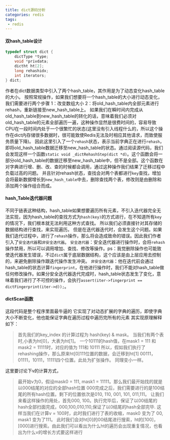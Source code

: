```yaml
---
title: dict源码分析
categories: redis
tags:
 - redis
---
```


#### 双hash_table设计
```cpp
typedef struct dict {
    dictType *type;
    void *privdata;       
    dictht ht[2];       
    long rehashidx; 
    int iterators;
} dict;
```
作者在dict数据类型中引入了两个hash_table，其作用是为了动态变化hash_table的大小。
按照常规操作，如果我们想要将一个hash_table的大小进行动态变化，我们需要进行两个步骤
1：改变数组大小
2：将old_hash_table内全部元素进行rehash，重新链接至new_hash_table上。
如果我们在瞬时间内完成从old_hash_table到new_hash_table的转化的话，意味着我们必须对old_hash_table的元素全部遍历一遍，这种操作显然是很费时间的，容易导致CPU在一段时间内处于一个很繁忙的状态(这里没有引入线程什么的，所以这个操作在dict内存储很多数据时，很可能致使Redis无法及时相应其他请求，而致使服务质量下降)。
因此这里引入了一个`rehash`状态，表示当前字典正在进行`rehash`，即将old_hash_table数据迁移至new_hash_table的状态。通过阅读源代码，我们会发现这样一个函数`static void _dictRehashStep(dict *d)`。这个函数会将一部分old_hash_table的数据迁移至new_hash_table中，但不是全部。这个函数在对字典进行增、删、改、查的时候都会调用，通过这种操作我们结果了迁移过程中负载过高的问题。
并且针对rehash状态，查找会对两个表都进行`key`查找，增加会将最新数据增长到`new_hash_table`中去，删除查找两个表，修改则是由删除和添加两个操作组合而成。

#### hash_Table迭代器问题

不同于链表这种结构，hash_table如果想要遍历所有元素，不引入迭代器完全无法实现，因为hash_table的查找方式为`hash(key)`的方式进行，在不知道所有`key`的情况下，我们根本就无法利用这种方式查找。
所以我们必须直接针对其存储的数据结构进行查找，来实现遍历。
但是在迭代器迭代时，会发生这个问题。如果我们迭代过程中，进行了`rehash`操作，那么将会造成致命的错误。因此我们作者引入了`安全迭代器`和`非安全迭代器`。
`安全迭代器`：安全迭代器进行操作时，会将`rehash`操作禁用，所以可以调用增加、查找、修改等操作。ps：我觉删除操作也可能致使迭代器发生错误，不过`dict`属于底层数据结构，这个应该是由上层应用去控制的，来避免删除操作跟迭代操作发生冲突。
`非安全迭代器`：他在迭代前会通过hash_table的状态计算`fingerprint`，在他进行操作时，我们不能对hash_table做任何修改操作。如果分安全迭代器迭代完成时，hash_table状态发生了变化，意味着我们进行了不可控的操作，会执行`assert(iter->fingerprint == dictFingerprint(iter->d));`。

#### dictScan函数
这段代码是整个程序里面最牛逼的
它实现了对动态扩展的字典的遍历，即使字典大小不断变化，他也能保证字典在遍历过程中遍历完所有的元素
其实现原理解释如下：
> 首先我们的key_index 的计算过程为 hash(key) & mask。
> 当我们有两个表时,小表为ht[0]，大表为ht[1]。
> 一个10111的hash值，在mask1 = 111 和 mask2 = 11111时，对应的值为 111和 10111
> 所以，假如我们执行了rehashing操作，那么原来ht[0]111位置的数据，会迁移到ht[1] 00111，01111，10111，11111四个位置。此处为扩张操作。
> 同理变小一样。


这里要讨论下v的计算方式，
 > 最开始v为0，假设mask0 = 111, mask1 = 11111。那么我们最开始找的就是以000结尾的对应的全部hash位置
 > 000完成之后，我们需要进行的是100结尾的所有hash位置。剩下的位置依次是010, 110, 001, 101, 011,111。
 > 让我们来看这样操作的用处，首先000, 100。执行完毕后，保证了以00结尾的hash全部扫面完成，000,100,010,110,保证了以0结尾的hash全部完毕.
 > 这样当我们在计算v = 100时，此时我们进行了表的收缩，mask0 变为了 00, mask1 变为了111。
 > 此时我们会对ht[0]的00结尾进行搜索，ht的[100]，[000]进行搜索。由此我们可以看出为什么ht的遍历会出现重复情况，也看出为什么v的增长方式要这样进行
